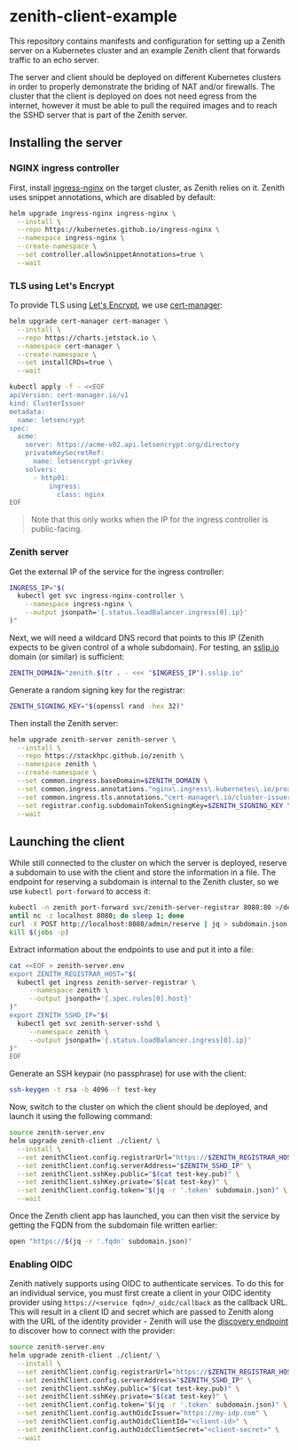 # zenith-client-example

This repository contains manifests and configuration for setting up a Zenith server on a
Kubernetes cluster and an example Zenith client that forwards traffic to an echo server.

The server and client should be deployed on different Kubernetes clusters in order to properly
demonstrate the briding of NAT and/or firewalls. The cluster that the client is deployed on
does not need egress from the internet, however it must be able to pull the required images
and to reach the SSHD server that is part of the Zenith server.

## Installing the server

### NGINX ingress controller

First, install [ingress-nginx](https://kubernetes.github.io/ingress-nginx/) on the target
cluster, as Zenith relies on it. Zenith uses snippet annotations, which are disabled by
default:

```sh
helm upgrade ingress-nginx ingress-nginx \
  --install \
  --repo https://kubernetes.github.io/ingress-nginx \
  --namespace ingress-nginx \
  --create-namespace \
  --set controller.allowSnippetAnnotations=true \
  --wait
```

### TLS using Let's Encrypt

To provide TLS using [Let's Encrypt](https://letsencrypt.org/), we use
[cert-manager](https://cert-manager.io/):

```sh
helm upgrade cert-manager cert-manager \
  --install \
  --repo https://charts.jetstack.io \
  --namespace cert-manager \
  --create-namespace \
  --set installCRDs=true \
  --wait
```

```sh
kubectl apply -f - <<EOF
apiVersion: cert-manager.io/v1
kind: ClusterIssuer
metadata:
  name: letsencrypt
spec:
  acme:
    server: https://acme-v02.api.letsencrypt.org/directory
    privateKeySecretRef:
      name: letsencrypt-privkey
    solvers:
      - http01:
          ingress:
            class: nginx
EOF
```

> Note that this only works when the IP for the ingress controller is public-facing.

### Zenith server

Get the external IP of the service for the ingress controller:

```sh
INGRESS_IP="$(
  kubectl get svc ingress-nginx-controller \
    --namespace ingress-nginx \
    --output jsonpath='{.status.loadBalancer.ingress[0].ip}'
)"
```

Next, we will need a wildcard DNS record that points to this IP (Zenith expects to
be given control of a whole subdomain). For testing, an [sslip.io](https://sslip.io/)
domain (or similar) is sufficient:

```sh
ZENITH_DOMAIN="zenith.$(tr . - <<< "$INGRESS_IP").sslip.io"
```

Generate a random signing key for the registrar:

```sh
ZENITH_SIGNING_KEY="$(openssl rand -hex 32)"
```

Then install the Zenith server:

```sh
helm upgrade zenith-server zenith-server \
  --install \
  --repo https://stackhpc.github.io/zenith \
  --namespace zenith \
  --create-namespace \
  --set common.ingress.baseDomain=$ZENITH_DOMAIN \
  --set common.ingress.annotations."nginx\.ingress\.kubernetes\.io/proxy-buffer-size"=16k \
  --set common.ingress.tls.annotations."cert-manager\.io/cluster-issuer"=letsencrypt \
  --set registrar.config.subdomainTokenSigningKey=$ZENITH_SIGNING_KEY \
  --wait
```

## Launching the client

While still connected to the cluster on which the server is deployed, reserve a subdomain
to use with the client and store the information in a file. The endpoint for reserving a
subdomain is internal to the Zenith cluster, so we use `kubectl port-forward` to access it:

```sh
kubectl -n zenith port-forward svc/zenith-server-registrar 8080:80 >/dev/null &
until nc -z localhost 8080; do sleep 1; done
curl -X POST http://localhost:8080/admin/reserve | jq > subdomain.json
kill $(jobs -p)
```

Extract information about the endpoints to use and put it into a file:

```sh
cat <<EOF > zenith-server.env
export ZENITH_REGISTRAR_HOST="$(
  kubectl get ingress zenith-server-registrar \
     --namespace zenith \
     --output jsonpath='{.spec.rules[0].host}'
)"
export ZENITH_SSHD_IP="$(
  kubectl get svc zenith-server-sshd \
     --namespace zenith \
     --output jsonpath='{.status.loadBalancer.ingress[0].ip}'
)"
EOF
```

Generate an SSH keypair (no passphrase) for use with the client:

```sh
ssh-keygen -t rsa -b 4096 -f test-key
```

Now, switch to the cluster on which the client should be deployed, and launch it using
the following command:

```sh
source zenith-server.env
helm upgrade zenith-client ./client/ \
  --install \
  --set zenithClient.config.registrarUrl="https://$ZENITH_REGISTRAR_HOST" \
  --set zenithClient.config.serverAddress="$ZENITH_SSHD_IP" \
  --set zenithClient.sshKey.public="$(cat test-key.pub)" \
  --set zenithClient.sshKey.private="$(cat test-key)" \
  --set zenithClient.config.token="$(jq -r '.token' subdomain.json)" \
  --wait
```

Once the Zenith client app has launched, you can then visit the service by getting the
FQDN from the subdomain file written earlier:

```sh
open "https://$(jq -r '.fqdn' subdomain.json)"
```

### Enabling OIDC

Zenith natively supports using OIDC to authenticate services. To do this for an individual
service, you must first create a client in your OIDC identity provider using
`https://<service fqdn>/_oidc/callback` as the callback URL. This will result in a client ID and
secret which are passed to Zenith along with the URL of the identity provider - Zenith
will use the
[discovery endpoint](https://swagger.io/docs/specification/authentication/openid-connect-discovery/)
to discover how to connect with the provider:

```sh
source zenith-server.env
helm upgrade zenith-client ./client/ \
  --install \
  --set zenithClient.config.registrarUrl="https://$ZENITH_REGISTRAR_HOST" \
  --set zenithClient.config.serverAddress="$ZENITH_SSHD_IP" \
  --set zenithClient.sshKey.public="$(cat test-key.pub)" \
  --set zenithClient.sshKey.private="$(cat test-key)" \
  --set zenithClient.config.token="$(jq -r '.token' subdomain.json)" \
  --set zenithClient.config.authOidcIssuer="https://my-idp.com" \
  --set zenithClient.config.authOidcClientId="<client-id>" \
  --set zenithClient.config.authOidcClientSecret="<client-secret>" \
  --wait
```
